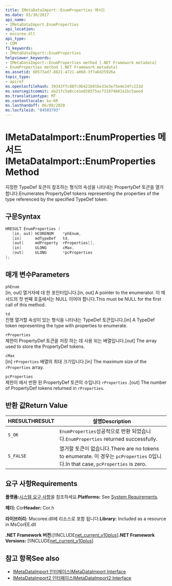 ```yaml
---
title: IMetaDataImport::EnumProperties 메서드
ms.date: 03/30/2017
api_name:
- IMetaDataImport.EnumProperties
api_location:
- mscoree.dll
api_type:
- COM
f1_keywords:
- IMetaDataImport::EnumProperties
helpviewer_keywords:
- IMetaDataImport::EnumProperties method [.NET Framework metadata]
- EnumProperties method [.NET Framework metadata]
ms.assetid: 60573ad7-8821-4721-a068-3f7a6d25926a
topic_type:
- apiref
ms.openlocfilehash: 39343ffc88fc9b421b916e33e3e75e4e34fc233d
ms.sourcegitcommit: da21fc5a8cce1e028575acf31974681a1bc5aeed
ms.translationtype: MT
ms.contentlocale: ko-KR
ms.lasthandoff: 06/08/2020
ms.locfileid: "84503793"
---
```

# <a name="imetadataimportenumproperties-method"></a><span data-ttu-id="c7c3a-102">IMetaDataImport::EnumProperties 메서드</span><span class="sxs-lookup"><span data-stu-id="c7c3a-102">IMetaDataImport::EnumProperties Method</span></span>
<span data-ttu-id="c7c3a-103">지정한 TypeDef 토큰이 참조하는 형식의 속성을 나타내는 PropertyDef 토큰을 열거합니다.</span><span class="sxs-lookup"><span data-stu-id="c7c3a-103">Enumerates PropertyDef tokens representing the properties of the type referenced by the specified TypeDef token.</span></span>  
  
## <a name="syntax"></a><span data-ttu-id="c7c3a-104">구문</span><span class="sxs-lookup"><span data-stu-id="c7c3a-104">Syntax</span></span>  
  
```cpp  
HRESULT EnumProperties (  
   [in, out] HCORENUM    *phEnum,  
   [in]      mdTypeDef   td,  
   [out]     mdProperty  rProperties[],  
   [in]      ULONG       cMax,  
   [out]     ULONG       *pcProperties  
);  
```  
  
## <a name="parameters"></a><span data-ttu-id="c7c3a-105">매개 변수</span><span class="sxs-lookup"><span data-stu-id="c7c3a-105">Parameters</span></span>  
 `phEnum`  
 <span data-ttu-id="c7c3a-106">[in, out] 열거자에 대 한 포인터입니다.</span><span class="sxs-lookup"><span data-stu-id="c7c3a-106">[in, out] A pointer to the enumerator.</span></span> <span data-ttu-id="c7c3a-107">이 메서드의 첫 번째 호출에서는 NULL 이어야 합니다.</span><span class="sxs-lookup"><span data-stu-id="c7c3a-107">This must be NULL for the first call of this method.</span></span>  
  
 `td`  
 <span data-ttu-id="c7c3a-108">진행 열거할 속성이 있는 형식을 나타내는 TypeDef 토큰입니다.</span><span class="sxs-lookup"><span data-stu-id="c7c3a-108">[in] A TypeDef token representing the type with properties to enumerate.</span></span>  
  
 `rProperties`  
 <span data-ttu-id="c7c3a-109">제한이 PropertyDef 토큰을 저장 하는 데 사용 되는 배열입니다.</span><span class="sxs-lookup"><span data-stu-id="c7c3a-109">[out] The array used to store the PropertyDef tokens.</span></span>  
  
 `cMax`  
 <span data-ttu-id="c7c3a-110">[in] `rProperties` 배열의 최대 크기입니다.</span><span class="sxs-lookup"><span data-stu-id="c7c3a-110">[in] The maximum size of the `rProperties` array.</span></span>  
  
 `pcProperties`  
 <span data-ttu-id="c7c3a-111">제한이 에서 반환 된 PropertyDef 토큰의 수입니다 `rProperties` .</span><span class="sxs-lookup"><span data-stu-id="c7c3a-111">[out] The number of PropertyDef tokens returned in `rProperties`.</span></span>  
  
## <a name="return-value"></a><span data-ttu-id="c7c3a-112">반환 값</span><span class="sxs-lookup"><span data-stu-id="c7c3a-112">Return Value</span></span>  
  
|<span data-ttu-id="c7c3a-113">HRESULT</span><span class="sxs-lookup"><span data-stu-id="c7c3a-113">HRESULT</span></span>|<span data-ttu-id="c7c3a-114">설명</span><span class="sxs-lookup"><span data-stu-id="c7c3a-114">Description</span></span>|  
|-------------|-----------------|  
|`S_OK`|<span data-ttu-id="c7c3a-115">`EnumProperties`성공적으로 반환 되었습니다.</span><span class="sxs-lookup"><span data-stu-id="c7c3a-115">`EnumProperties` returned successfully.</span></span>|  
|`S_FALSE`|<span data-ttu-id="c7c3a-116">열거할 토큰이 없습니다.</span><span class="sxs-lookup"><span data-stu-id="c7c3a-116">There are no tokens to enumerate.</span></span> <span data-ttu-id="c7c3a-117">이 경우는 `pcProperties` 0입니다.</span><span class="sxs-lookup"><span data-stu-id="c7c3a-117">In that case, `pcProperties` is zero.</span></span>|  
  
## <a name="requirements"></a><span data-ttu-id="c7c3a-118">요구 사항</span><span class="sxs-lookup"><span data-stu-id="c7c3a-118">Requirements</span></span>  
 <span data-ttu-id="c7c3a-119">**플랫폼:**[시스템 요구 사항](../../get-started/system-requirements.md)을 참조하세요.</span><span class="sxs-lookup"><span data-stu-id="c7c3a-119">**Platforms:** See [System Requirements](../../get-started/system-requirements.md).</span></span>  
  
 <span data-ttu-id="c7c3a-120">**헤더:** Cor</span><span class="sxs-lookup"><span data-stu-id="c7c3a-120">**Header:** Cor.h</span></span>  
  
 <span data-ttu-id="c7c3a-121">**라이브러리:** Mscoree.dll에 리소스로 포함 됩니다.</span><span class="sxs-lookup"><span data-stu-id="c7c3a-121">**Library:** Included as a resource in MsCorEE.dll</span></span>  
  
 <span data-ttu-id="c7c3a-122">**.NET Framework 버전:**[!INCLUDE[net_current_v10plus](../../../../includes/net-current-v10plus-md.md)]</span><span class="sxs-lookup"><span data-stu-id="c7c3a-122">**.NET Framework Versions:** [!INCLUDE[net_current_v10plus](../../../../includes/net-current-v10plus-md.md)]</span></span>  
  
## <a name="see-also"></a><span data-ttu-id="c7c3a-123">참고 항목</span><span class="sxs-lookup"><span data-stu-id="c7c3a-123">See also</span></span>

- [<span data-ttu-id="c7c3a-124">IMetaDataImport 인터페이스</span><span class="sxs-lookup"><span data-stu-id="c7c3a-124">IMetaDataImport Interface</span></span>](imetadataimport-interface.md)
- [<span data-ttu-id="c7c3a-125">IMetaDataImport2 인터페이스</span><span class="sxs-lookup"><span data-stu-id="c7c3a-125">IMetaDataImport2 Interface</span></span>](imetadataimport2-interface.md)
